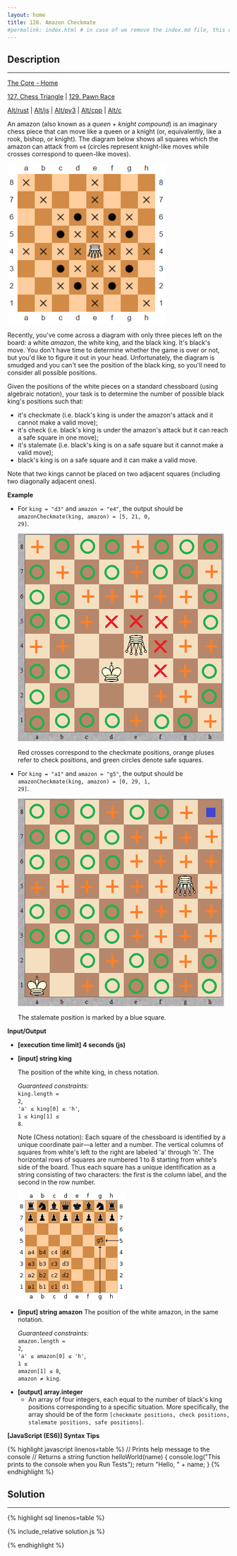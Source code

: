 ```yaml
---
layout: home
title: 128. Amazon Checkmate
#permalink: index.html # in case of we remove the index.md file, this doc will be the index page
---
```


<div class="row">
<div class="columnStmt" markdown="1">

## Description

---

[The Core - Home](../../code-signal-arcade-thecore/README.html)

[127. Chess Triangle](../127_chessTriangle/README.html) | [129. Pawn Race](../129_pawnRace/README.html)

[Alt/rust](./Alt_rust/README.md) | [Alt/js](./Alt_js/README.html) | [Alt/py3](./Alt_py3/README.md) | [Alt/cpp](./Alt_cpp/README.md) | [Alt/c](./Alt_c/README.md)

An amazon (also known as a _queen_ + _knight compound_) is an imaginary chess piece that can move like a queen or a knight (or, equivalently, like a rook, bishop, or knight). The diagram below shows all squares which the amazon can attack from <code>e4</code> (circles represent knight-like moves while crosses correspond to queen-like moves).

![](./images/amazon.png)

Recently, you've come across a diagram with only three pieces left on the board: a white _amazon_, the white king, and the black king. It's black's move. You don't have time to determine whether the game is over or not, but you'd like to figure it out in your head. Unfortunately, the diagram is smudged and you can't see the position of the black king, so you'll need to consider all possible positions.

Given the positions of the white pieces on a standard chessboard (using algebraic notation), your task is to determine the number of possible black king's positions such that:

- it's checkmate (i.e. black's king is under the amazon's attack and it cannot make a valid move);
- it's check (i.e. black's king is under the amazon's attack but it can reach a safe square in one move);
- it's stalemate (i.e. black's king is on a safe square but it cannot make a valid move);
- black's king is on a safe square and it can make a valid move.

Note that two kings cannot be placed on two adjacent squares (including two diagonally adjacent ones).

**Example**

- For <code>king = "d3"</code> and <code>amazon = "e4"</code>, the output should be
  <code>amazonCheckmate(king, amazon) = [5, 21, 0, 29]</code>.

  ![](./images/example1.png)

  Red crosses correspond to the checkmate positions, orange pluses refer to check positions, and green circles denote safe squares.

- For <code>king = "a1"</code> and <code>amazon = "g5"</code>, the output should be
  <code>amazonCheckmate(king, amazon) = [0, 29, 1, 29]</code>.

  ![](./images/example2.png)

  The stalemate position is marked by a blue square.

**Input/Output**

- **[execution time limit] 4 seconds (js)**
- **[input] string king**

  The position of the white king, in chess notation.<br>

  _Guaranteed constraints:_<br>
  <code>king.length = 2</code>,<br>
  <code>'a' ≤ king[0] ≤ 'h'</code>,<br>
  <code>1 ≤ king[1] ≤ 8</code>.

  Note (Chess notation): Each square of the chessboard is identified by a unique coordinate pair—a letter and a number. The vertical columns of squares from white's left to the right are labeled 'a' through 'h'. The horizontal rows of squares are numbered 1 to 8 starting from white's side of the board. Thus each square has a unique identification as a string consisting of two characters: the first is the column label, and the second in the row number.

  ![](./images/note.png)

- **[input] string amazon**
  The position of the white amazon, in the same notation.<br>

  _Guaranteed constraints:_<br>
  <code>amazon.length = 2</code>,<br>
  <code>'a' ≤ amazon[0] ≤ 'h'</code>,<br>
  <code>1 ≤ amazon[1] ≤ 8</code>,<br>
  <code>amazon ≠ king</code>.

* **[output] array.integer**
  - An array of four integers, each equal to the number of black's king positions corresponding to a specific situation. More specifically, the array should be of the form <code>[checkmate positions, check positions, stalemate positions, safe positions]</code>.

**[JavaScript (ES6)] Syntax Tips**

{% highlight javascript linenos=table %}
// Prints help message to the console
// Returns a string
function helloWorld(name) {
console.log("This prints to the console when you Run Tests");
return "Hello, " + name;
}
{% endhighlight %}

</div>
<div class="columnSol" markdown="1">

## Solution

---

{% highlight sql linenos=table %}

{% include_relative solution.js %}

{% endhighlight %}

</div>
</div>
